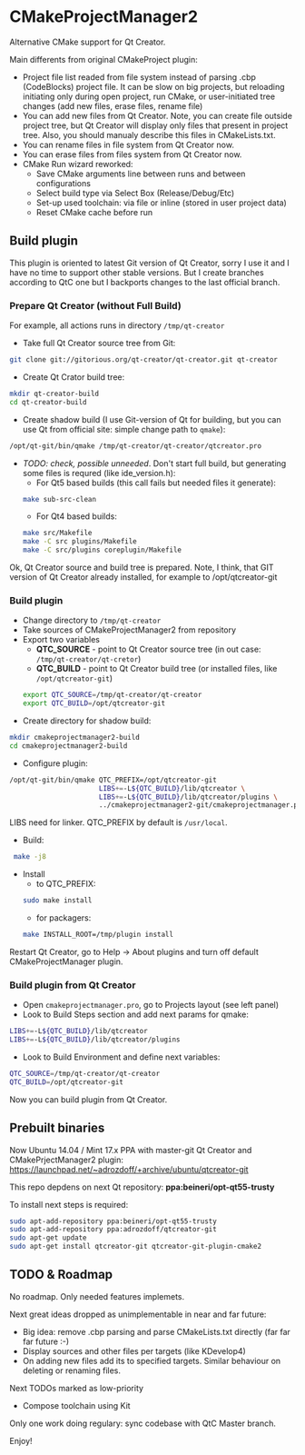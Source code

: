 CMakeProjectManager2
====================

Alternative CMake support for Qt Creator.

Main differents from original CMakeProject plugin:

* Project file list readed from file system instead of parsing .cbp (CodeBlocks) project file.
  It can be slow on big projects, but reloading initiating only during open project, run CMake,
  or user-initiated tree changes (add new files, erase files, rename file)
* You can add new files from Qt Creator. Note, you can create file outside project tree,
  but Qt Creator will display only files that present in project tree. Also, you should
  manualy describe this files in CMakeLists.txt.
* You can rename files in file system from Qt Creator now.
* You can erase files from files system from Qt Creator now.
* CMake Run wizard reworked:
  * Save CMake arguments line between runs and between configurations
  * Select build type via Select Box (Release/Debug/Etc)
  * Set-up used toolchain: via file or inline (stored in user project data)
  * Reset CMake cache before run

Build plugin
------------

This plugin is oriented to latest Git version of Qt Creator, sorry I use it and I have no time
to support other stable versions. But I create branches according to QtC one but I backports changes to the last official branch.

### Prepare Qt Creator (without Full Build)
 
For example, all actions runs in directory `/tmp/qt-creator`

- Take full Qt Creator source tree from Git:
```bash 
git clone git://gitorious.org/qt-creator/qt-creator.git qt-creator
```
- Create Qt Crator build tree:
```bash
mkdir qt-creator-build
cd qt-creator-build
```
- Create shadow build (I use Git-version of Qt for building, but you can use Qt from official site: simple change path to `qmake`):
```bash
/opt/qt-git/bin/qmake /tmp/qt-creator/qt-creator/qtcreator.pro
```
- *TODO: check, possible unneeded*. Don't start full build, but generating some files is requred (like ide_version.h):
  - For Qt5 based builds (this call fails but needed files it generate):
  ```bash
  make sub-src-clean
  ```
  - For Qt4 based builds:
  ```bash
  make src/Makefile
  make -C src plugins/Makefile
  make -C src/plugins coreplugin/Makefile
  ```

Ok, Qt Creator source and build tree is prepared. Note, I think, that GIT version of Qt Creator already installed, for example to /opt/qtcreator-git

### Build plugin
- Change directory to `/tmp/qt-creator`
- Take sources of CMakeProjectManager2 from repository
- Export two variables
  * **QTC_SOURCE** - point to Qt Creator source tree (in out case: `/tmp/qt-creator/qt-cretor`)
  * **QTC_BUILD**  - point to Qt Creator build tree (or installed files, like `/opt/qtcreator-git`)
  ```bash
  export QTC_SOURCE=/tmp/qt-creator/qt-creator
  export QTC_BUILD=/opt/qtcreator-git
  ```
- Create directory for shadow build:
```bash
mkdir cmakeprojectmanager2-build
cd cmakeprojectmanager2-build
```
- Configure plugin:
```bash
/opt/qt-git/bin/qmake QTC_PREFIX=/opt/qtcreator-git
                      LIBS+=-L${QTC_BUILD}/lib/qtcreator \
                      LIBS+=-L${QTC_BUILD}/lib/qtcreator/plugins \
                      ../cmakeprojectmanager2-git/cmakeprojectmanager.pro
```
  LIBS need for linker. QTC_PREFIX by default is `/usr/local`.
- Build:
```bash
 make -j8
 ```
- Install
  - to QTC_PREFIX:
  ```bash
  sudo make install
  ```
  - for packagers:
  ```bash
  make INSTALL_ROOT=/tmp/plugin install
  ```

Restart Qt Creator, go to Help -> About plugins and turn off default CMakeProjectManager plugin.

### Build plugin from Qt Creator
- Open `cmakeprojectmanager.pro`, go to Projects layout (see left panel)
- Look to Build Steps section and add next params for qmake:
```bash
LIBS+=-L${QTC_BUILD}/lib/qtcreator
LIBS+=-L${QTC_BUILD}/lib/qtcreator/plugins
```
- Look to Build Environment and define next variables:
```bash
QTC_SOURCE=/tmp/qt-creator/qt-creator
QTC_BUILD=/opt/qtcreator-git
```

Now you can build plugin from Qt Creator.

Prebuilt binaries
-----------------

Now Ubuntu 14.04 / Mint 17.x PPA with master-git Qt Creator and CMakePrjectManager2 plugin:<br />
https://launchpad.net/~adrozdoff/+archive/ubuntu/qtcreator-git

This repo depdens on next Qt repository: **ppa:beineri/opt-qt55-trusty**

To install next steps is required:
```bash
sudo apt-add-repository ppa:beineri/opt-qt55-trusty
sudo apt-add-repository ppa:adrozdoff/qtcreator-git
sudo apt-get update
sudo apt-get install qtcreator-git qtcreator-git-plugin-cmake2
```

TODO & Roadmap
--------------

No roadmap. Only needed features implemets.

Next great ideas dropped as unimplementable in near and far future:
* Big idea: remove .cbp parsing and parse CMakeLists.txt directly (far far far future :-)
* Display sources and other files per targets (like KDevelop4)
* On adding new files add its to specified targets. Similar behaviour on deleting or renaming
  files.

Next TODOs marked as low-priority
* Compose toolchain using Kit

Only one work doing regulary: sync codebase with QtC Master branch.

Enjoy!
